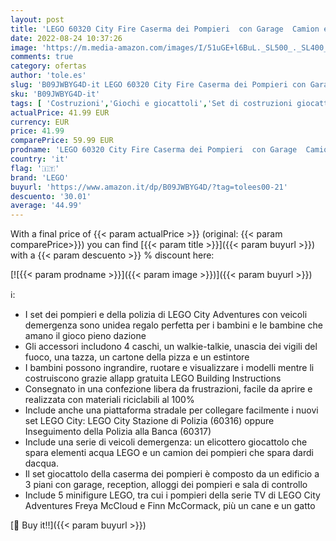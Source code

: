 ```yaml
---
layout: post
title: 'LEGO 60320 City Fire Caserma dei Pompieri  con Garage  Camion ed Elicottero Giocattolo  Set per Bambini di 6+ Anni'
date: 2022-08-24 10:37:26
image: 'https://m.media-amazon.com/images/I/51uGE+l6BuL._SL500_._SL400_.jpg'
comments: true
category: ofertas
author: 'tole.es'
slug: 'B09JWBYG4D-it LEGO 60320 City Fire Caserma dei Pompieri con Garage...'
sku: 'B09JWBYG4D-it'
tags: [ 'Costruzioni','Giochi e giocattoli','Set di costruzioni giocattolo','lego','🇮🇹', ]
actualPrice: 41.99 EUR
currency: EUR
price: 41.99
comparePrice: 59.99 EUR
prodname: 'LEGO 60320 City Fire Caserma dei Pompieri  con Garage  Camion ed Elicottero Giocattolo  Set per Bambini di 6+ Anni'
country: 'it'
flag: '🇮🇹'
brand: 'LEGO'
buyurl: 'https://www.amazon.it/dp/B09JWBYG4D/?tag=tolees00-21'
descuento: '30.01'
average: '44.99'
---
```


With a final price of {{< param actualPrice >}} (original: {{< param comparePrice>}}) you can find [{{< param title >}}]({{< param buyurl >}}) with a  {{< param descuento >}} % discount here:

[![{{< param prodname >}}]({{< param image >}})]({{< param buyurl >}})

ℹ️:

- I set dei pompieri e della polizia di LEGO City Adventures con veicoli demergenza sono unidea regalo perfetta per i bambini e le bambine che amano il gioco pieno dazione
- Gli accessori includono 4 caschi, un walkie-talkie, unascia dei vigili del fuoco, una tazza, un cartone della pizza e un estintore
- I bambini possono ingrandire, ruotare e visualizzare i modelli mentre li costruiscono grazie allapp gratuita LEGO Building Instructions
- Consegnato in una confezione libera da frustrazioni, facile da aprire e realizzata con materiali riciclabili al 100%
- Include anche una piattaforma stradale per collegare facilmente i nuovi set LEGO City: LEGO City Stazione di Polizia (60316) oppure Inseguimento della Polizia alla Banca (60317)
- Include una serie di veicoli demergenza: un elicottero giocattolo che spara elementi acqua LEGO e un camion dei pompieri che spara dardi dacqua.
- Il set giocattolo della caserma dei pompieri è composto da un edificio a 3 piani con garage, reception, alloggi dei pompieri e sala di controllo
- Include 5 minifigure LEGO, tra cui i pompieri della serie TV di LEGO City Adventures Freya McCloud e Finn McCormack, più un cane e un gatto

[🛒 Buy it!!]({{< param buyurl >}})
